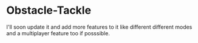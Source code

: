 # Obstacle-Tackle
I'll soon update it and add more features to it like different different modes and a multiplayer feature too if posssible.
